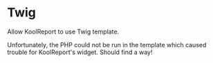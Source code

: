 # Twig

Allow KoolReport to use Twig template.

Unfortunately, the PHP could not be run in the template which caused trouble for KoolReport's widget. Should find a way!
